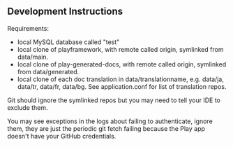 Development Instructions
------------------------

Requirements:
- local MySQL database called "test"
- local clone of playframework, with remote called origin, symlinked from data/main.
- local clone of play-generated-docs, with remote called origin, symlinked from data/generated.
- local clone of each doc translation in data/translationname, e.g. data/ja, data/tr, data/fr, data/bg. See application.conf for list of translation repos.

Git should ignore the symlinked repos but you may need to tell your IDE to exclude them.

You may see exceptions in the logs about failing to authenticate, ignore them, they are just the periodic git fetch failing because the Play app doesn't have your GitHub credentials.